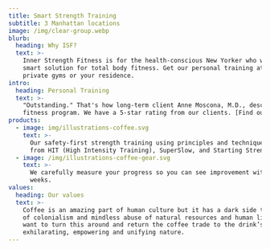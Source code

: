 ```yaml
---
title: Smart Strength Training
subtitle: 3 Manhattan locations
image: /img/clear-group.webp
blurb:
  heading: Why ISF?
  text: >-
    Inner Strength Fitness is for the health-conscious New Yorker who wants a
    smart solution for total body fitness. Get our personal training at 3
    private gyms or your residence. 
intro:
  heading: Personal Training
  text: >-
    "Outstanding." That's how long-term client Anne Moscona, M.D., describes our
    fitness program. We have a 5-star rating from our clients. [Find out more today.](https://calendly.com/isfny/15min)
products:
  - image: img/illustrations-coffee.svg
    text: >-
      Our safety-first strength training using principles and techniques drawn
      from HIT (High Intensity Training), SuperSlow, and Starting Strength.
  - image: /img/illustrations-coffee-gear.svg
    text: >-
      We carefully measure your progress so you can see improvement within
      weeks. 
values:
  heading: Our values
  text: >-
    Coffee is an amazing part of human culture but it has a dark side too – one
    of colonialism and mindless abuse of natural resources and human lives. We
    want to turn this around and return the coffee trade to the drink’s
    exhilarating, empowering and unifying nature.
---
```


